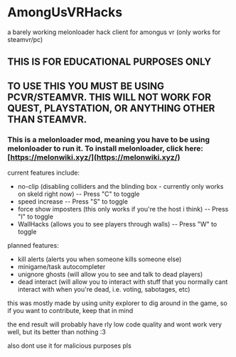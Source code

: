 # AmongUsVRHacks
a barely working melonloader hack client for amongus vr (only works for steamvr/pc)

## THIS IS FOR EDUCATIONAL PURPOSES ONLY

## TO USE THIS YOU MUST BE USING PCVR/STEAMVR. THIS WILL NOT WORK FOR QUEST, PLAYSTATION, OR ANYTHING OTHER THAN STEAMVR.

### This is a melonloader mod, meaning you have to be using melonloader to run it. To install melonloader, click here: [https://melonwiki.xyz/](https://melonwiki.xyz/)

current features include:
- no-clip (disabling colliders and the blinding box - currently only works on skeld right now) -- Press "C" to toggle
- speed increase -- Press "S" to toggle
- force show imposters (this only works if you're the host i think) -- Press "I" to toggle
- WallHacks (allows you to see players through walls) -- Press "W" to toggle

planned features:
- kill alerts (alerts you when someone kills someone else)
- minigame/task autocompleter
- unignore ghosts (will allow you to see and talk to dead players)
- dead interact (will allow you to interact with stuff that you normally cant interact with when you're dead, i.e. voting, sabotages, etc)

this was mostly made by using unity explorer to dig around in the game, so if you want to contribute, keep that in mind

the end result will probably have rly low code quality and wont work very well, but its better than nothing :3 

also dont use it for malicious purposes pls
  
